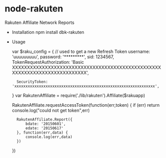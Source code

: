 # node-rakuten
Rakuten Affiliate Network Reports

* Installation
	npm install dbk-rakuten
	
* Usage

	var $raku_config = {
		// used to get a new Refresh Token
		username: 'uuuuuuuuu',
		password: '*********',
		sid: 1234567,
		TokenRequestAuthorization: 'Basic XXXXXXXXXXXXXXXXXXXXXXXXXXXXXXXXXXXXXXXXXXXXXXXXXXXXXXXXXXXXXXXXXXXXXXXXXXX',
		
		SecurityToken: 'xxxxxxxxxxxxxxxxxxxxxxxxxxxxxxxxxxxxxxxxxxxxxxxxxxxxxxxxxxxxxxx',
	}
	var RakutenAffiliate = require('./lib/rakuten').Affiliate($rakuapp)


	RakutenAffiliate.requestAccessToken(function(err,token) {
		if (err)
			return console.log("could not get token",err)
		
		RakutenAffiliate.Report({
			bdate: '20150601', 
			edate: '20150617'
		}, function(err,data) {
			console.log(err,data)
		})
	})
